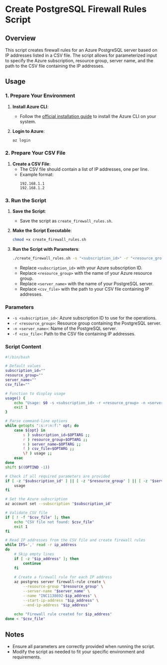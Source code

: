 
# Create PostgreSQL Firewall Rules Script

## Overview

This script creates firewall rules for an Azure PostgreSQL server based on IP addresses listed in a CSV file. The script allows for parameterized input to specify the Azure subscription, resource group, server name, and the path to the CSV file containing the IP addresses.

## Usage

### 1. Prepare Your Environment

1. **Install Azure CLI**:
   - Follow the [official installation guide](https://docs.microsoft.com/en-us/cli/azure/install-azure-cli) to install the Azure CLI on your system.

2. **Login to Azure**:
   ```bash
   az login
   ```

### 2. Prepare Your CSV File

1. **Create a CSV File**:
   - The CSV file should contain a list of IP addresses, one per line.
   - Example format:
     ```csv
     192.168.1.1
     192.168.1.2
     ```

### 3. Run the Script

1. **Save the Script**:
   - Save the script as `create_firewall_rules.sh`.

2. **Make the Script Executable**:
   ```bash
   chmod +x create_firewall_rules.sh
   ```

3. **Run the Script with Parameters**:
   ```bash
   ./create_firewall_rules.sh -s "<subscription_id>" -r "<resource_group>" -n "<server_name>" -f "<csv_file>"
   ```

   - Replace `<subscription_id>` with your Azure subscription ID.
   - Replace `<resource_group>` with the name of your Azure resource group.
   - Replace `<server_name>` with the name of your PostgreSQL server.
   - Replace `<csv_file>` with the path to your CSV file containing IP addresses.

### Parameters

- `-s <subscription_id>`: Azure subscription ID to use for the operations.
- `-r <resource_group>`: Resource group containing the PostgreSQL server.
- `-n <server_name>`: Name of the PostgreSQL server.
- `-f <csv_file>`: Path to the CSV file containing IP addresses.

### Script Content

```bash
#!/bin/bash

# Default values
subscription_id=""
resource_group=""
server_name=""
csv_file=""

# Function to display usage
usage() {
    echo "Usage: $0 -s <subscription_id> -r <resource_group> -n <server_name> -f <csv_file>"
    exit 1
}

# Parse command-line options
while getopts ":s:r:n:f:" opt; do
    case ${opt} in
        s ) subscription_id=$OPTARG ;;
        r ) resource_group=$OPTARG ;;
        n ) server_name=$OPTARG ;;
        f ) csv_file=$OPTARG ;;
        \? ) usage ;;
    esac
done
shift $((OPTIND -1))

# Check if all required parameters are provided
if [ -z "$subscription_id" ] || [ -z "$resource_group" ] || [ -z "$server_name" ] || [ -z "$csv_file" ]; then
    usage
fi

# Set the Azure subscription
az account set --subscription "$subscription_id"

# Validate CSV file
if [ ! -f "$csv_file" ]; then
    echo "CSV file not found: $csv_file"
    exit 1
fi

# Read IP addresses from the CSV file and create firewall rules
while IFS=',' read -r ip_address
do
    # Skip empty lines
    if [ -z "$ip_address" ]; then
        continue
    fi
    
    # Create a firewall rule for each IP address
    az postgres server firewall-rule create \
        --resource-group "$resource_group" \
        --server-name "$server_name" \
        --name "INC1138692-$ip_address" \
        --start-ip-address "$ip_address" \
        --end-ip-address "$ip_address"
        
    echo "Firewall rule created for $ip_address"
done < "$csv_file"
```

## Notes

- Ensure all parameters are correctly provided when running the script.
- Modify the script as needed to fit your specific environment and requirements.
